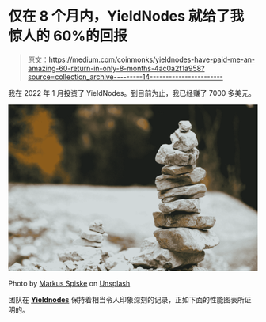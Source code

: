# 仅在 8 个月内，YieldNodes 就给了我惊人的 60%的回报

> 原文：<https://medium.com/coinmonks/yieldnodes-have-paid-me-an-amazing-60-return-in-only-8-months-4ac0a2f1a958?source=collection_archive---------14----------------------->

我在 2022 年 1 月投资了 YieldNodes。到目前为止，我已经赚了 7000 多美元。

![](img/75bee811b468add6e87d5850768d5e8a.png)

Photo by [Markus Spiske](https://unsplash.com/@markusspiske?utm_source=medium&utm_medium=referral) on [Unsplash](https://unsplash.com?utm_source=medium&utm_medium=referral)

团队在 [**Yieldnodes**](https://yieldnodes.com?a=OKe9wjw76WjnLMr&trk=medium) 保持着相当令人印象深刻的记录，正如下面的性能图表所证明的。
